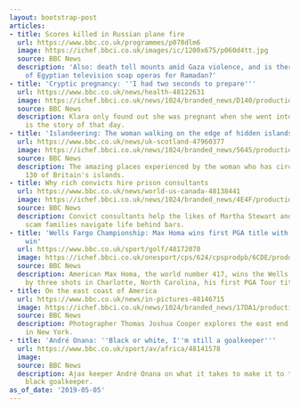 ```yaml
---
layout: bootstrap-post
articles:
- title: Scores killed in Russian plane fire
  url: https://www.bbc.co.uk/programmes/p078dlm6
  image: https://ichef.bbci.co.uk/images/ic/1200x675/p060d4tt.jpg
  source: BBC News
  description: 'Also: death toll mounts amid Gaza violence, and is there a shortage
    of Egyptian television soap operas for Ramadan?'
- title: 'Cryptic pregnancy: ''I had two seconds to prepare'''
  url: https://www.bbc.co.uk/news/health-48122631
  image: https://ichef.bbci.co.uk/news/1024/branded_news/D140/production/_106786535_fd0f275d-cd4c-4f7f-b996-6d7b0c583c8e.jpg
  source: BBC News
  description: Klara only found out she was pregnant when she went into labour. This
    is the story of that day.
- title: 'Islandeering: The woman walking on the edge of hidden islands'
  url: https://www.bbc.co.uk/news/uk-scotland-47960377
  image: https://ichef.bbci.co.uk/news/1024/branded_news/5645/production/_106558022_taransay_dsc_0719.jpg
  source: BBC News
  description: The amazing places experienced by the woman who has circumnavigated
    130 of Britain's islands.
- title: Why rich convicts hire prison consultants
  url: https://www.bbc.co.uk/news/world-us-canada-48138441
  image: https://ichef.bbci.co.uk/news/1024/branded_news/4E4F/production/_106774002_gettyimages-51441824.jpg
  source: BBC News
  description: Convict consultants help the likes of Martha Stewart and the admissions
    scam families navigate life behind bars.
- title: 'Wells Fargo Championship: Max Homa wins first PGA title with three-shot
    win'
  url: https://www.bbc.co.uk/sport/golf/48172070
  image: https://ichef.bbci.co.uk/onesport/cps/624/cpsprodpb/6CDE/production/_106807872_max_homa_index_getty.jpg
  source: BBC News
  description: American Max Homa, the world number 417, wins the Wells Fargo Championship
    by three shots in Charlotte, North Carolina, his first PGA Tour title.
- title: On the east coast of America
  url: https://www.bbc.co.uk/news/in-pictures-48146715
  image: https://ichef.bbci.co.uk/news/1024/branded_news/17DA1/production/_106779679_3a59a81a-6aab-46f7-98bb-c3d2dc486a96.jpg
  source: BBC News
  description: Photographer Thomas Joshua Cooper explores the east end of Long Island
    in New York.
- title: 'André Onana: ''Black or white, I''m still a goalkeeper'''
  url: https://www.bbc.co.uk/sport/av/africa/48141578
  image: 
  source: BBC News
  description: Ajax keeper André Onana on what it takes to make it to the top as a
    black goalkeeper.
as_of_date: '2019-05-05'
---
```


